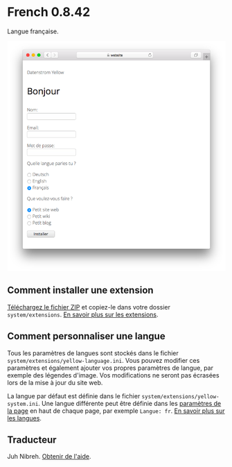 # French 0.8.42

Langue française.

<p align="center"><img src="french-screenshot.png?raw=true" alt="Capture d'écran"></p>

## Comment installer une extension

[Téléchargez le fichier ZIP](https://github.com/datenstrom/yellow-extensions/raw/main/downloads/french.zip) et copiez-le dans votre dossier `system/extensions`. [En savoir plus sur les extensions](https://github.com/annaesvensson/yellow-update).

## Comment personnaliser une langue

Tous les paramètres de langues sont stockés dans le fichier `system/extensions/yellow-language.ini`. Vous pouvez modifier ces paramètres et également ajouter vos propres paramètres de langue, par exemple des légendes d'image. Vos modifications ne seront pas écrasées lors de la mise à jour du site web.

La langue par défaut est définie dans le fichier `system/extensions/yellow-system.ini`. Une langue différente peut être définie dans les [paramètres de la page](https://github.com/annaesvensson/yellow-core#settings-page) en haut de chaque page, par exemple `Langue: fr`. [En savoir plus sur les langues](https://datenstrom.se/yellow/help/how-to-customise-a-language).

## Traducteur

Juh Nibreh. [Obtenir de l'aide](https://datenstrom.se/yellow/help/).
